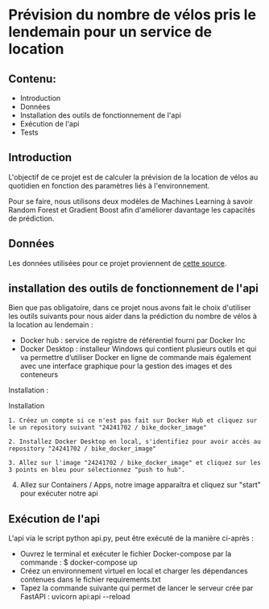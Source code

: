 # Prévision du nombre de vélos pris le lendemain pour un service de location
## Contenu:
- Introduction
- Données
- Installation des outils de fonctionnement de l'api
- Exécution de l'api
- Tests

## Introduction
L'objectif de ce projet est de calculer la prévision de la location de vélos au quotidien en fonction des paramètres liés à l'environnement.

Pour se faire, nous utilisons deux modèles de Machines Learning à savoir Random Forest et Gradient Boost afin d'améliorer davantage les capacités de prédiction.

## Données
Les données utilisées pour ce projet proviennent de <a href="https://assets-datascientest.s3-eu-west-1.amazonaws.com/de/total/bike.csv" target="_blank"> cette source</a>.

## installation des outils de fonctionnement de l'api
Bien que pas obligatoire, dans ce projet nous avons fait le choix d'utiliser les outils suivants pour nous aider dans la prédiction du nombre de vélos à la location au lendemain  :
- Docker hub : service de registre de référentiel fourni par Docker Inc
- Docker Desktop : installeur Windows qui contient plusieurs outils et qui va permettre d’utiliser Docker en ligne de commande mais également avec une interface graphique pour la gestion des images et des conteneurs

Installation :

Installation

	1. Créez un compte si ce n'est pas fait sur Docker Hub et cliquez sur le un repository suivant "24241702 / bike_docker_image"
	
	2. Installez Docker Desktop en local, s'identifiez pour avoir accès au repository "24241702 / bike_docker_image"
	
	3. Allez sur l'image "24241702 / bike_docker_image" et cliquez sur les 3 points en bleu pour sélectionnez "push to hub".
	
  4. Allez sur Containers / Apps, notre image apparaîtra et cliquez sur "start" pour exécuter notre api


## Exécution de l'api
L'api via le script python api.py, peut être exécuté de la manière ci-après :
- Ouvrez le terminal et exécuter le fichier Docker-compose par la commande : 
$ docker-compose up
- Créez un environnement virtuel en local et charger les dépendances contenues dans le fichier requirements.txt
- Tapez la commande suivante qui permet de lancer le serveur crée par FastAPI : uvicorn api:api --reload


